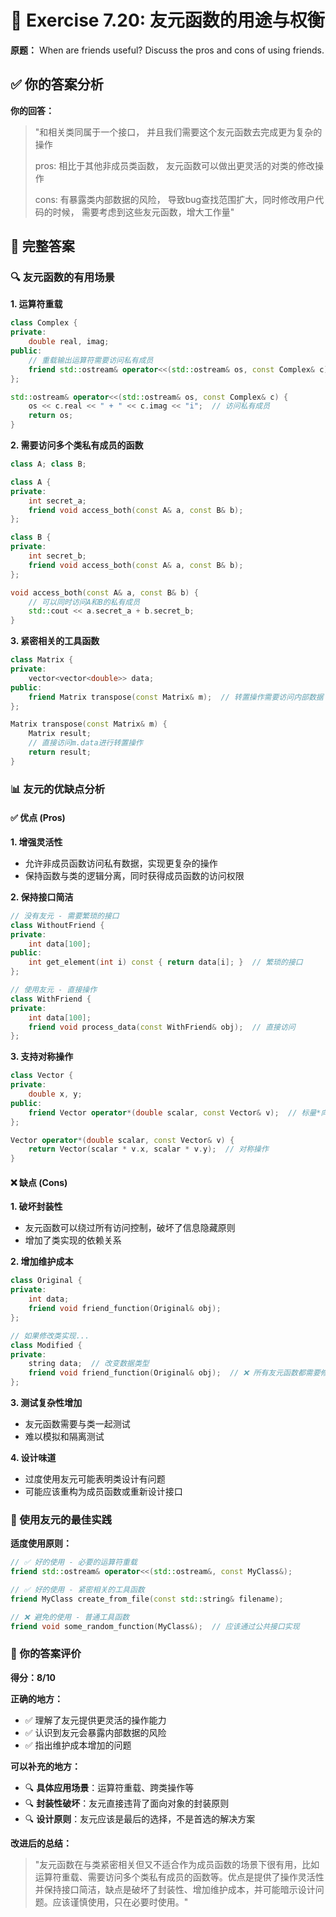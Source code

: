 # 📝 Exercise 7.20: 友元函数的用途与权衡

**原题：** When are friends useful? Discuss the pros and cons of using friends.

## ✅ 你的答案分析

**你的回答：**
> "和相关类同属于一个接口， 并且我们需要这个友元函数去完成更为复杂的操作
> 
> pros: 相比于其他非成员类函数， 友元函数可以做出更灵活的对类的修改操作
> 
> cons: 有暴露类内部数据的风险， 导致bug查找范围扩大，同时修改用户代码的时候， 需要考虑到这些友元函数，增大工作量"

## 🎯 完整答案

### 🔍 友元函数的有用场景

**1. 运算符重载**
```cpp
class Complex {
private:
    double real, imag;
public:
    // 重载输出运算符需要访问私有成员
    friend std::ostream& operator<<(std::ostream& os, const Complex& c);
};

std::ostream& operator<<(std::ostream& os, const Complex& c) {
    os << c.real << " + " << c.imag << "i";  // 访问私有成员
    return os;
}
```

**2. 需要访问多个类私有成员的函数**
```cpp
class A; class B;

class A {
private:
    int secret_a;
    friend void access_both(const A& a, const B& b);
};

class B {
private:
    int secret_b;
    friend void access_both(const A& a, const B& b);
};

void access_both(const A& a, const B& b) {
    // 可以同时访问A和B的私有成员
    std::cout << a.secret_a + b.secret_b;
}
```

**3. 紧密相关的工具函数**
```cpp
class Matrix {
private:
    vector<vector<double>> data;
public:
    friend Matrix transpose(const Matrix& m);  // 转置操作需要访问内部数据
};

Matrix transpose(const Matrix& m) {
    Matrix result;
    // 直接访问m.data进行转置操作
    return result;
}
```

### 📊 友元的优缺点分析

#### ✅ 优点 (Pros)

**1. 增强灵活性**
- 允许非成员函数访问私有数据，实现更复杂的操作
- 保持函数与类的逻辑分离，同时获得成员函数的访问权限

**2. 保持接口简洁**
```cpp
// 没有友元 - 需要繁琐的接口
class WithoutFriend {
private:
    int data[100];
public:
    int get_element(int i) const { return data[i]; }  // 繁琐的接口
};

// 使用友元 - 直接操作
class WithFriend {
private:
    int data[100];
    friend void process_data(const WithFriend& obj);  // 直接访问
};
```

**3. 支持对称操作**
```cpp
class Vector {
private:
    double x, y;
public:
    friend Vector operator*(double scalar, const Vector& v);  // 标量*向量
};

Vector operator*(double scalar, const Vector& v) {
    return Vector(scalar * v.x, scalar * v.y);  // 对称操作
}
```

#### ❌ 缺点 (Cons)

**1. 破坏封装性**
- 友元函数可以绕过所有访问控制，破坏了信息隐藏原则
- 增加了类实现的依赖关系

**2. 增加维护成本**
```cpp
class Original {
private:
    int data;
    friend void friend_function(Original& obj);
};

// 如果修改类实现...
class Modified {
private:
    string data;  // 改变数据类型
    friend void friend_function(Original& obj);  // ❌ 所有友元函数都需要修改
};
```

**3. 测试复杂性增加**
- 友元函数需要与类一起测试
- 难以模拟和隔离测试

**4. 设计味道**
- 过度使用友元可能表明类设计有问题
- 可能应该重构为成员函数或重新设计接口

### 🎯 使用友元的最佳实践

**适度使用原则：**
```cpp
// ✅ 好的使用 - 必要的运算符重载
friend std::ostream& operator<<(std::ostream&, const MyClass&);

// ✅ 好的使用 - 紧密相关的工具函数
friend MyClass create_from_file(const std::string& filename);

// ❌ 避免的使用 - 普通工具函数
friend void some_random_function(MyClass&);  // 应该通过公共接口实现
```

### 📝 你的答案评价

**得分：8/10**

**正确的地方：**
- ✅ 理解了友元提供更灵活的操作能力
- ✅ 认识到友元会暴露内部数据的风险
- ✅ 指出维护成本增加的问题

**可以补充的地方：**
- 🔍 **具体应用场景**：运算符重载、跨类操作等
- 🔍 **封装性破坏**：友元直接违背了面向对象的封装原则
- 🔍 **设计原则**：友元应该是最后的选择，不是首选的解决方案

**改进后的总结：**
> "友元函数在与类紧密相关但又不适合作为成员函数的场景下很有用，比如运算符重载、需要访问多个类私有成员的函数等。优点是提供了操作灵活性并保持接口简洁，缺点是破坏了封装性、增加维护成本，并可能暗示设计问题。应该谨慎使用，只在必要时使用。"